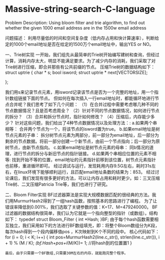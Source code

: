 # Massive-string-search-C-language
Problem Description:
      Using bloom filter and trie algorithm, to find out whether the given 1000 email address are in the 1500w email address

问题描述：
    利用尽量低的时间和空间复杂度（低内存占用和快计算速率），判断给定的1000个email地址是否在给定的1500万个email地址中，输出YES or NO。

一、Trie树实现
    一开始，我们组先从最简单的Trie树开始编写建树和查询，但经过计算，消耗内存太大，明显不能满足要求。为了减少内存的消耗，我们采取了对Trie树进行压缩，即合并那些有公共前缀的节点。
压缩Trie树的数据结构如下：
struct uptrie
{
	char * s;
	bool isword;
	struct uptrie * next[VECTORSIZE];

};

   我们用s来记录节点元素，用isword记录该节点是否为一个完整的地址，用一个指针数组链接下面的节点。
   但如何在每次插入一行email地址时，都能循环地进行节点合并呢？我们思考了如下几个问题：
（1）在合并过程中需要考虑哪几种不同的节点数据情况？且是否考虑周全？
（2）针对不同的节点数据情况，如何进行节点的拆分？
（3）合并和拆分节点时，指针如何修改？
（4）压缩后，内存能少多少？
    针对这些问题，我们给出了4种节点数据情况以及处理方法：:
a.如果两个串相等：
合并两个节点为一个，将该节点的isword置为true。
b.如果email地址是树节点元素的子串：
拆分树节点元素为两部分，前一部分为email地址，后一部分为剩余的节点数据。将前一部分创建一个新节点，由前一个节点指向；后一部分为原树节点，由新节点指向。
c.如果email地址是树节点元素的母串：
同b情况的道理，进行节点的拆分与新旧节点的指针链接。
d.如果两个串相应位置的元素不相等:
    找到开始不等的位置，email地址的元素指针前移到该位置，树节点元素指针也前移，重进循环即可。
    经过调试与运行，发现耗用内存9.5G左右，耗时31s左右，在linux环境下能够顺利运行，且匹配email地址条数的结果为：853。
    经过讨论课后，我们发现有很多更好的方法，可以让内存占用和耗时更少。如：三叉压缩Trie树、二叉压缩Patricia Trie等，我们也进行了研究。

二、Bloom Filter实现
    BF过滤器算法是实现大规模数据匹配的很经典的方法。我们用MurmurHash2得到了一组hash函数，按照基本的思路进行了编程。
为了让错误率降低到0.001%，我们选取了关键参数的值：K=17、M=479240000。
BF过滤器的数据结构很简单，我们认为它就是一个指向整型的指针（或数组）。结构如下：
typedef struct Bloom_Filter 
{
	int *Hash;
}BF;
     由于每个hash函数需要相互独立，我们采用如下的方法进行BF数组填充，即：将整个Bloom数组分为K段，每次hash得到一个段内偏移值pos ，K次映射到K个不同的段中。
核心代码如下：
for (i = 0; i < K; i++)
{
int pos=MurmurHash2(line.c_str(), strlen(line.c_str()), i + 1) % (M / K);
*(bf.Hash+pos+i*(M/K))= 1;		//将hash到的位置置1 
}

    最后，由于只需要一个BF数组,只需要30M左右的内存，就能跑完整个程序。
